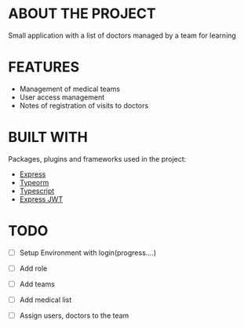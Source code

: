# ABOUT THE PROJECT
Small application with a list of doctors managed by a team for learning

# FEATURES

- Management of medical teams
- User access management
- Notes of registration of visits to doctors

# BUILT WITH

Packages, plugins and frameworks used in the project:

* [Express](https://expressjs.com/)
* [Typeorm](https://typeorm.io/#/)
* [Typescript](https://www.typescriptlang.org/docs/home.html)
* [Express JWT](https://www.npmjs.com/package/express-jwt)

# TODO
 
- [ ] Setup Environment with login(progress....)
- [ ] Add role
- [ ] Add teams
- [ ] Add medical list
- [ ] Assign users, doctors to the team


